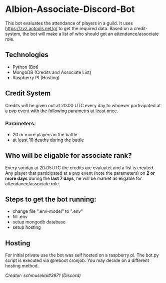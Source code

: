 # Albion-Associate-Discord-Bot
This bot evaluates the attendance of players in a guild. It uses https://zvz.aotools.net/g/ to get the required data. Based on a credit-system, the bot will make a list of who should get an attendance/associate role.

## Technologies
- Python (Bot)
- MongoDB (Credits and Associate List)
- Raspberry PI (Hosting)

## Credit System
Credits will be given out at 20:00 UTC every day to whoever partivipated at a pvp event with the following parametrs at least once.
### Parameters:
- 20 or more players in the battle
- at least 10 deaths during the battle

## Who will be eligable for associate rank?
Every sunday at 20:05UTC the credits are evaluatet and a list is created. Any player that participated at a pvp event (note the parameters) on **2 or more days** during the **last 7 days**, he will be market as eligable for attendance/associate role.

## Steps to get the bot running:
- change file ".env-model" to ".env"
- fill .env
- setup mongodb database
- setup hosting

## Hosting
For initial private use the bot was self hosted on a raspberry pi. The bot.py script is executed via @reboot cronjob. You may decide on a different hosting method.


_Creator: schmusekai#3971 (Discord)_
